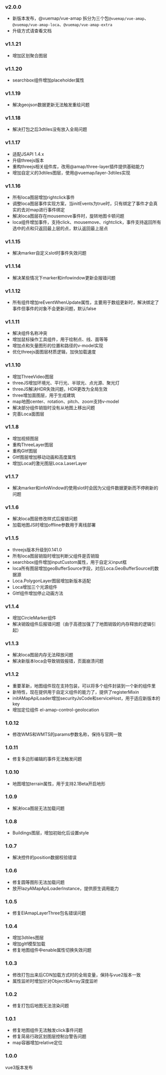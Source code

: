 ### v2.0.0
* 新版本发布，@vuemap/vue-amap 拆分为三个包```@vuemap/vue-amap```、```@vuemap/vue-amap-loca```、```@vuemap/vue-amap-extra```
* 升级方式请查看文档

### v1.1.21
* 增加区划聚合图层

### v1.1.20
* searchbox组件增加placeholder属性

### v1.1.19
* 解决geojson数据更新无法触发重绘问题

### v1.1.18
* 解决打包之后3dtiles没有放入全局问题

### v1.1.17
* 适配JSAPI 1.4.x
* 升级threejs版本
* 重构threejs相关组件库，改用@amap/three-layer插件提供基础能力
* 增加自定义的3dtiles图层，使用@vuemap/layer-3dtiles实现

### v1.1.16
* 所有loca图层增加rightclick事件
* 调整loca图层事件实现方案，当initEvents为true时，只有绑定了事件才会真实的去对map进行事件绑定
* 解决loca图层存在mousemove事件时，旋转地图卡顿问题
* loca组件增加事件，支持click、mousemove、rightclick，事件支持返回所有选中的点和只返回最上层的点，默认返回最上层点

### v1.1.15
* 解决marker自定义slot时事件失效问题

### v1.1.14
* 解决某些情况下marker和infowindow更新会报错问题

### v1.1.12
* 所有组件增加reEventWhenUpdate属性，主要用于数组更新时，解决绑定了事件但事件的对象不会更新问题，默认false

### v1.1.11
* 解决组件名称冲突
* 增加鼠标操作工具组件，用于绘制点、线、面等等
* 增加点和矢量图形的位置和路径的v-model实现
* 优化threejs面图层材质逻辑，加快加载速度

### v1.1.10
* 增加ThreeVideo图层
* threeJS增加环境光、平行光、半球光、点光源、聚光灯
* threeJS解决HDR失效问题，HDR更改为全局生效
* three增加面图层，用于生成建筑
* map地图center、rotation、pitch、zoom支持v-model
* 解决部分组件销毁时没有从地图上移出问题
* 完善Loca面图层

### v1.1.8
* 增加视频图层
* 重构ThreeLayer图层
* 重构Gltf图层
* Gltf图层增加移动动画和高度属性
* 增加Loca的激光图层Loca.LaserLayer

### v1.1.7
* 解决marker和infoWindow的使用slot时会因为父组件数据更新而不停刷新的问题

### v1.1.6
* 解决loca图层修改样式后报错问题
* 加载地图JS时增加offline参数用于离线部署

### v1.1.5
* threejs版本升级到0.141.0
* 所有loca图层销毁时增加判断父组件是否销毁
* searchbox组件增加inputCustom属性，用于自定义input框
* loca所有图层增加geoBufferSource字段，对应Loca.GeoBufferSource的数据源
* Loca.PolygonLayer图层增加新版本适配
* Loca增加三个光源组件
* Gltf组件增加停止动画方法

### v1.1.4
* 增加CircleMarker组件
* 解决销毁组件后报错问题（由于高德加强了了地图销毁的内存释放的逻辑引起）

### v1.1.3
* 解决loca图层内存无法释放问题
* 解决新版本loca会导致销毁报错，页面崩溃问题

### v1.1.2
* 重要革新，地图组件现在支持包装，可以将多个组件封装到一个新的组件里
* 新特性，现在提供用于自定义组件的能力了，提供了registerMixin
* initAMapApiLoader增加securityJsCode和serviceHost，用于适应新版本的key
* 增加定位组件 el-amap-control-geolocation

### 1.0.12
* 修改WMS和WMTS的params参数名称，保持与官网一致

### 1.0.11
* 修复多边形编辑的事件无法触发问题

### 1.0.10
* 地图增加terrain属性，用于支持2.1Beta开启地形

### 1.0.9
* 解决loca图层无法加载问题

### 1.0.8
* Buildings图层，增加初始化后设置style

### 1.0.7
* 解决控件的position数据校验错误

### 1.0.6
* 修复圆等图形无法加载问题
* 放开lazyAMapApiLoaderInstance，提供原生调用能力

### 1.0.5
* 修复ElAmapLayerThree包名错误问题

### 1.0.4
* 增加3dtiles图层
* 增加gltf模型加载
* 修复地图组件中enable属性切换失效问题

### 1.0.3
* 修改打包出来后CDN加载方式时的全局变量，保持与vue2版本一致
* 属性监听时增加针对Object和Array深度监听

### 1.0.2
* 修复打包后地图无法渲染问题

### 1.0.1
* 修复地图组件无法触发click事件问题
* 修复简易行政区划图层控制台警告问题
* map容器增加relative定位

### 1.0.0
vue3版本发布
